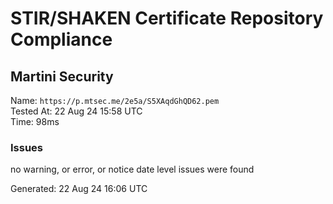 # STIR/SHAKEN Certificate Repository Compliance

## Martini Security

Name: `https://p.mtsec.me/2e5a/S5XAqdGhQD62.pem`\
Tested At: 22 Aug 24 15:58 UTC\
Time: 98ms

### Issues

no warning, or error, or notice date level issues were found

Generated: 22 Aug 24 16:06 UTC